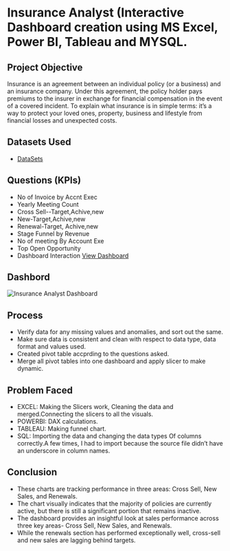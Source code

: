 # Insurance Analyst (Interactive Dashboard creation using MS Excel, Power BI, Tableau and MYSQL.
## Project Objective 
Insurance is an agreement between an individual policy (or a business) and an insurance company. Under this agreement, the policy holder pays premiums to the insurer in exchange for financial compensation in the event of a covered incident.
To explain what insurance is in simple terms: it’s a way to protect your loved ones, property, business and lifestyle from financial losses and unexpected costs. 

## Datasets Used
-  <a href="C:\Users\Pavan\Desktop\DA Project & internship\DataSets"> DataSets </a>

## Questions (KPIs)
- No of Invoice by Accnt Exec
- Yearly Meeting Count
- Cross Sell--Target,Achive,new
- New-Target,Achive,new
- Renewal-Target, Achive,new
- Stage Funnel by Revenue
- No of meeting By Account Exe
- Top Open Opportunity
- Dashboard Interaction <a href = "![Insurance Analyst Dashboard](https://github.com/user-attachments/assets/06ce87d9-0866-4008-9253-8395855aac2c)"> View Dashboard </a>

## Dashbord
![Insurance Analyst Dashboard](https://github.com/user-attachments/assets/eb2a19d5-8023-4ab8-983d-42f21e32bc1a)


## Process
- Verify data for any missing values and anomalies, and sort out the same.
- Make sure data is consistent and clean with respect to data type, data format and values used.
- Created pivot table accprding to the questions asked.
- Merge all pivot tables into one dashboard and apply slicer to make dynamic.

## Problem Faced
- EXCEL: Making the Slicers work, Cleaning the data and merged.Connecting the slicers to all the visuals.
- POWERBI: DAX calculations.
- TABLEAU: Making funnel chart.
- SQL: Importing the data and changing the data types Of columns correctly.A few times, I had to import because the source file didn’t have an underscore in column names.

## Conclusion
- These charts are tracking performance in three areas: Cross Sell, New Sales, and Renewals.
- The chart visually indicates that the majority of policies are currently active, but there is still a significant portion that remains inactive.
- The dashboard provides an insightful look at sales performance across three key areas- Cross Sell, New Sales, and Renewals.
- While the renewals section has performed exceptionally well, cross-sell and new sales are lagging behind targets.


